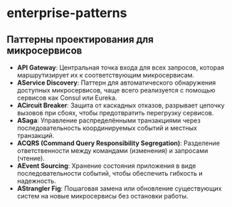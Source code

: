 # enterprise-patterns
## Паттерны проектирования для микросервисов
* **API Gateway**: Центральная точка входа для всех запросов, которая маршрутизирует их к соответствующим микросервисам.
* **AService Discovery**: Паттерн для автоматического обнаружения доступных микросервисов, чаще всего реализуется с помощью сервисов как Consul или Eureka.
* **ACircuit Breaker**: Защита от каскадных отказов, разрывает цепочку вызовов при сбоях, чтобы предотвратить перегрузку сервисов.
* **ASaga**: Управление распределёнными транзакциями через последовательность координируемых событий и местных транзакций.
* **ACQRS (Command Query Responsibility Segregation)**: Разделение ответственности между командами (изменения) и запросами (чтение).
* **AEvent Sourcing**: Хранение состояния приложения в виде последовательности событий, чтобы обеспечить гибкость и надежность.
* **AStrangler Fig**: Пошаговая замена или обновление существующих систем на новые микросервисы без остановки работы.
